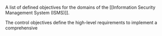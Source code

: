 A list of defined objectives for the domains of the [[Information Security Management System (ISMS)]].

The control objectives define the high-level requirements to implement a comprehensive 